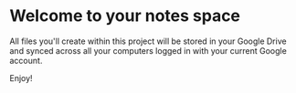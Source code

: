 Welcome to your notes space
===========================

All files you'll create within this project will be stored in your Google Drive
and synced across all your computers logged in with your current Google account.

Enjoy!